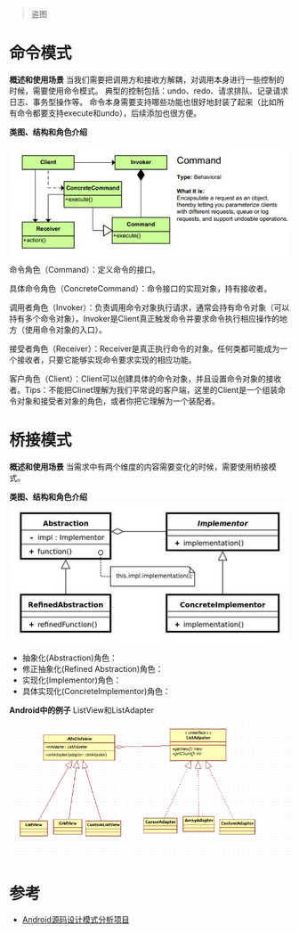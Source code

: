 > 盗图

# 命令模式
**概述和使用场景**
当我们需要把调用方和接收方解耦，对调用本身进行一些控制的时候，需要使用命令模式。
典型的控制包括：undo、redo、请求排队、记录请求日志、事务型操作等。
命令本身需要支持哪些功能也很好地封装了起来（比如所有命令都要支持execute和undo），后续添加也很方便。

**类图、结构和角色介绍**

![类图](/assets/command-1.png)
命令角色（Command）：定义命令的接口。

具体命令角色（ConcreteCommand）：命令接口的实现对象，持有接收者。

调用者角色（Invoker）：负责调用命令对象执行请求，通常会持有命令对象（可以持有多个命令对象）。Invoker是Client真正触发命令并要求命令执行相应操作的地方（使用命令对象的入口）。

接受者角色（Receiver）：Receiver是真正执行命令的对象。任何类都可能成为一个接收者，只要它能够实现命令要求实现的相应功能。

客户角色（Client）：Client可以创建具体的命令对象，并且设置命令对象的接收者。Tips：不能把Clinet理解为我们平常说的客户端，这里的Client是一个组装命令对象和接受者对象的角色，或者你把它理解为一个装配者。

# 桥接模式
**概述和使用场景**
当需求中有两个维度的内容需要变化的时候，需要使用桥接模式。

**类图、结构和角色介绍**
![类图](/assets/bridge1.png)
* 抽象化(Abstraction)角色：
* 修正抽象化(Refined Abstraction)角色：
* 实现化(Implementor)角色：
* 具体实现化(ConcreteImplementor)角色：

**Android中的例子**
ListView和ListAdapter
![ListView和ListAdapter](/assets/bridge2.png)

# 参考
* [Android源码设计模式分析项目
](https://github.com/simple-android-framework/android_design_patterns_analysis)